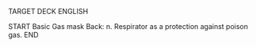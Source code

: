 TARGET DECK
ENGLISH

START
Basic
Gas mask
Back: n. Respirator as a protection against poison gas.
END
